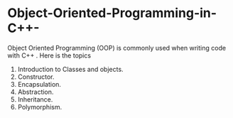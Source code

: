 # Object-Oriented-Programming-in-C++-
Object Oriented Programming (OOP) is commonly used when writing code with C++ .
Here is the topics 

1. Introduction to Classes and objects.
2. Constructor.
3. Encapsulation.
4. Abstraction.
5. Inheritance.
6. Polymorphism.
